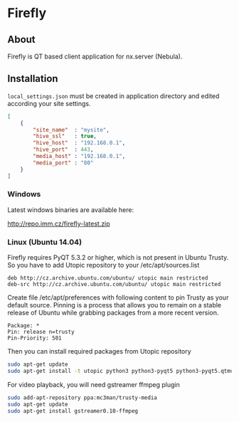 Firefly
=======

## About
Firefly is QT based client application for nx.server (Nebula).

## Installation

`local_settings.json` must be created in application directory and edited according your site settings.

```json
[
    {
        "site_name"  : "mysite",
        "hive_ssl"   : true,
        "hive_host"  : "192.168.0.1",
        "hive_port"  : 443,
        "media_host" : "192.168.0.1",
        "media_port" : "80"
    }
]
```

### Windows
Latest windows binaries are available here:

http://repo.imm.cz/firefly-latest.zip

### Linux (Ubuntu 14.04)

Firefly requires PyQT 5.3.2 or higher, which is not present in Ubuntu Trusty.
So you have to add Utopic repository to your /etc/apt/sources.list

```
deb http://cz.archive.ubuntu.com/ubuntu/ utopic main restricted
deb-src http://cz.archive.ubuntu.com/ubuntu/ utopic main restricted
```

Create file /etc/apt/preferences with following content to pin Trusty as your default source.
Pinning is a process that allows you to remain on a stable release of Ubuntu while grabbing packages from a more recent version.

```
Package: *
Pin: release n=trusty
Pin-Priority: 501
```

Then you can install required packages from Utopic repository

```bash
sudo apt-get update
sudo apt-get install -t utopic python3 python3-pyqt5 python3-pyqt5.qtmultimedia libqt5multimedia5-plugins
```

For video playback, you will need gstreamer ffmpeg plugin
```bash
sudo add-apt-repository ppa:mc3man/trusty-media
sudo apt-get update
sudo apt-get install gstreamer0.10-ffmpeg
```